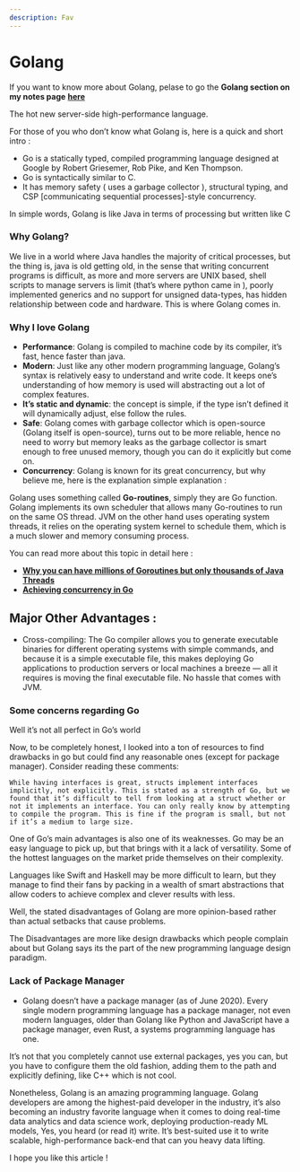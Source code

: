 ```yaml
---
description: Fav
---
```


# Golang

If you want to know more about Golang, pelase to go the **Golang section on my notes page** [**here**](https://dev117uday.github.io/notes-md/)

The hot new server-side high-performance language.

For those of you who don’t know what Golang is, here is a quick and short intro :

* Go is a statically typed, compiled programming language designed at Google by Robert Griesemer, Rob Pike, and Ken Thompson.
* Go is syntactically similar to C.
* It has memory safety \( uses a garbage collector \), structural typing, and CSP \[communicating sequential processes\]-style concurrency.

In simple words, Golang is like Java in terms of processing but written like C

### Why Golang?

We live in a world where Java handles the majority of critical processes, but the thing is, java is old getting old, in the sense that writing concurrent programs is difficult, as more and more servers are UNIX based, shell scripts to manage servers is limit \(that’s where python came in \), poorly implemented generics and no support for unsigned data-types, has hidden relationship between code and hardware. This is where Golang comes in.

### Why I love Golang

* **Performance**: Golang is compiled to machine code by its compiler, it’s fast, hence faster than java.
* **Modern**: Just like any other modern programming language, Golang’s syntax is relatively easy to understand and write code. It keeps one’s understanding of how memory is used will abstracting out a lot of complex features.
* **It’s static and dynamic**: the concept is simple, if the type isn’t defined it will dynamically adjust, else follow the rules.
* **Safe**: Golang comes with garbage collector which is open-source \(Golang itself is open-source\), turns out to be more reliable, hence no need to worry but memory leaks as the garbage collector is smart enough to free unused memory, though you can do it explicitly but come on.
* **Concurrency**: Golang is known for its great concurrency, but why believe me, here is the explanation simple explanation :

Golang uses something called **Go-routines**, simply they are Go function. Golang implements its own scheduler that allows many Go-routines to run on the same OS thread. JVM on the other hand uses operating system threads, it relies on the operating system kernel to schedule them, which is a much slower and memory consuming process.

You can read more about this topic in detail here :

* [**Why you can have millions of Goroutines but only thousands of Java Threads**](https://rcoh.me/posts/why-you-can-have-a-million-go-routines-but-only-1000-java-threads/)
* [**Achieving concurrency in Go**](https://medium.com/rungo/achieving-concurrency-in-go-3f84cbf870ca)

## Major Other Advantages :

* Cross-compiling: The Go compiler allows you to generate executable binaries for different operating systems with simple commands, and because it is a simple executable file, this makes deploying Go applications to production servers or local machines a breeze — all it requires is moving the final executable file. No hassle that comes with JVM.

### Some concerns regarding Go

Well it’s not all perfect in Go’s world

Now, to be completely honest, I looked into a ton of resources to find drawbacks in go but could find any reasonable ones \(except for package manager\). Consider reading these comments:

`While having interfaces is great, structs implement interfaces implicitly, not explicitly. This is stated as a strength of Go, but we found that it’s difficult to tell from looking at a struct whether or not it implements an interface. You can only really know by attempting to compile the program. This is fine if the program is small, but not if it’s a medium to large size.`

One of Go’s main advantages is also one of its weaknesses. Go may be an easy language to pick up, but that brings with it a lack of versatility. Some of the hottest languages on the market pride themselves on their complexity.

Languages like Swift and Haskell may be more difficult to learn, but they manage to find their fans by packing in a wealth of smart abstractions that allow coders to achieve complex and clever results with less.

Well, the stated disadvantages of Golang are more opinion-based rather than actual setbacks that cause problems.

The Disadvantages are more like design drawbacks which people complain about but Golang says its the part of the new programming language design paradigm.

### Lack of Package Manager

* Golang doesn’t have a package manager \(as of June 2020\). Every single modern programming language has a package manager, not even modern languages, older than Golang like Python and JavaScript have a package manager, even Rust, a systems programming language has one. 

It’s not that you completely cannot use external packages, yes you can, but you have to configure them the old fashion, adding them to the path and explicitly defining, like C++ which is not cool.

Nonetheless, Golang is an amazing programming language. Golang developers are among the highest-paid developer in the industry, it’s also becoming an industry favorite language when it comes to doing real-time data analytics and data science work, deploying production-ready ML models, Yes, you heard \(or read it\) write. It’s best-suited use it to write scalable, high-performance back-end that can you heavy data lifting.

I hope you like this article !

